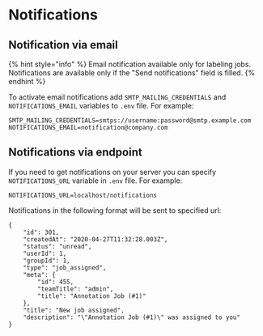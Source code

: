 # Notifications

## Notification via email

{% hint style="info" %}
Email notification available only for labeling jobs.
Notifications are available only if the "Send notifications" field is filled.
{% endhint %}

To activate email notifications add `SMTP_MAILING_CREDENTIALS` and `NOTIFICATIONS_EMAIL` variables to `.env` file. For example:

```
SMTP_MAILING_CREDENTIALS=smtps://username:password@smtp.example.com
NOTIFICATIONS_EMAIL=notification@company.com
```

## Notifications via endpoint

If you need to get notifications on your server you can specify `NOTIFICATIONS_URL`  variable in `.env` file. For example:

```
NOTIFICATIONS_URL=localhost/notifications
```

Notifications in the following format will be sent to specified url:
```
{
    "id": 301,
    "createdAt": "2020-04-27T11:32:28.003Z",
    "status": "unread",
    "userId": 1,
    "groupId": 1,
    "type": "job_assigned",
    "meta": {
        "id": 455,
        "teamTitle": "admin",
        "title": "Annotation Job (#1)"
    },
    "title": "New job assigned",
    "description": "\"Annotation Job (#1)\" was assigned to you"
}
```
